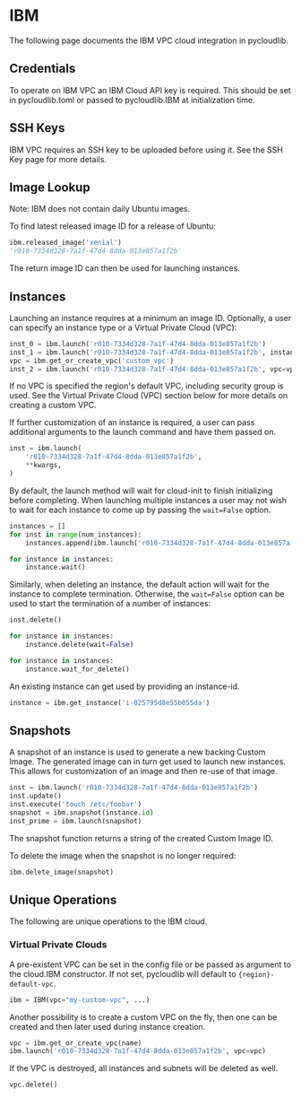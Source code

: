 # IBM

The following page documents the IBM VPC cloud integration in pycloudlib.

## Credentials

To operate on IBM VPC an IBM Cloud API key is required. This should be set in pycloudlib.toml
or passed to pycloudlib.IBM at initialization time.

## SSH Keys

IBM VPC requires an SSH key to be uploaded before using it. See the SSH Key page for more details.

## Image Lookup

Note: IBM does not contain daily Ubuntu images.

To find latest released image ID for a release of Ubuntu:

```python
ibm.released_image('xenial')
'r010-7334d328-7a1f-47d4-8dda-013e857a1f2b'
```

The return image ID can then be used for launching instances.

## Instances

Launching an instance requires at a minimum an image ID. Optionally, a user can specify an instance type or a Virtual Private Cloud (VPC):

```python
inst_0 = ibm.launch('r010-7334d328-7a1f-47d4-8dda-013e857a1f2b')
inst_1 = ibm.launch('r010-7334d328-7a1f-47d4-8dda-013e857a1f2b', instance_type='bx2-metal-96x384', user_data=data)
vpc = ibm.get_or_create_vpc('custom_vpc')
inst_2 = ibm.launch('r010-7334d328-7a1f-47d4-8dda-013e857a1f2b', vpc=vpc)
```

If no VPC is specified the region's default VPC, including security group is used. See the Virtual Private Cloud (VPC) section below for more details on creating a custom VPC.

If further customization of an instance is required, a user can pass additional arguments to the launch command and have them passed on.

```python
inst = ibm.launch(
    'r010-7334d328-7a1f-47d4-8dda-013e857a1f2b',
    **kwargs,
)
```

By default, the launch method will wait for cloud-init to finish initializing before completing. When launching multiple instances a user may not wish to wait for each instance to come up by passing the `wait=False` option.

```python
instances = []
for inst in range(num_instances):
    instances.append(ibm.launch('r010-7334d328-7a1f-47d4-8dda-013e857a1f2b', wait=False))

for instance in instances:
    instance.wait()
```

Similarly, when deleting an instance, the default action will wait for the instance to complete termination. Otherwise, the `wait=False` option can be used to start the termination of a number of instances:

```python
inst.delete()

for instance in instances:
    instance.delete(wait=False)

for instance in instances:
    instance.wait_for_delete()
```

An existing instance can get used by providing an instance-id.

```python
instance = ibm.get_instance('i-025795d8e55b055da')
```

## Snapshots

A snapshot of an instance is used to generate a new backing Custom Image. The generated image can in turn get used to launch new instances. This allows for customization of an image and then re-use of that image.

```python
inst = ibm.launch('r010-7334d328-7a1f-47d4-8dda-013e857a1f2b')
inst.update()
inst.execute('touch /etc/foobar')
snapshot = ibm.snapshot(instance.id)
inst_prime = ibm.launch(snapshot)
```

The snapshot function returns a string of the created Custom Image ID.

To delete the image when the snapshot is no longer required:

```python
ibm.delete_image(snapshot)
```

## Unique Operations

The following are unique operations to the IBM cloud.

### Virtual Private Clouds

A pre-existent VPC can be set in the config file or be passed as argument to the cloud.IBM constructor. If not set, pycloudlib will default to `{region}-default-vpc`.

```python
ibm = IBM(vpc="my-custom-vpc", ...)
```

Another possibility is to create a custom VPC on the fly, then one can be created
and then later used during instance creation.

```python
vpc = ibm.get_or_create_vpc(name)
ibm.launch('r010-7334d328-7a1f-47d4-8dda-013e857a1f2b', vpc=vpc)
```

If the VPC is destroyed, all instances and subnets will be deleted as well.

```python
vpc.delete()
```

